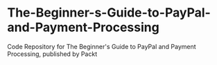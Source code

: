 # The-Beginner-s-Guide-to-PayPal-and-Payment-Processing
Code Repository for The Beginner's Guide to PayPal and Payment Processing, published by Packt
